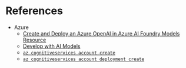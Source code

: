 # References

- Azure
  - [Create and Deploy an Azure OpenAI in Azure AI Foundry Models Resource](https://learn.microsoft.com/en-us/azure/ai-foundry/openai/how-to/create-resource?pivots=cli)
  - [Develop with AI Models](https://learn.microsoft.com/en-us/azure/ai-foundry/foundry-models/concepts/endpoints?tabs=rest)
  - [`az cognitiveservices account create`](https://learn.microsoft.com/en-us/cli/azure/cognitiveservices/account?view=azure-cli-latest&preserve-view=true#az-cognitiveservices-account-create)
  - [`az cognitiveservices account deployment create`](https://learn.microsoft.com/en-us/cli/azure/cognitiveservices/account/deployment?view=azure-cli-latest&preserve-view=true#az-cognitiveservices-account-deployment-create)

